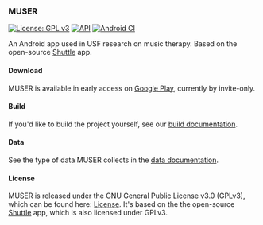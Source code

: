 ### MUSER

[![License: GPL v3](https://img.shields.io/badge/License-GPL%20v3-blue.svg)](LICENSE.md)
[![API](https://img.shields.io/badge/API-16%2B-green.svg?style=flat)](https://android-arsenal.com/api?level=16)
[![Android CI](https://github.com/CUTR-at-USF/MUSER/workflows/Android%20CI/badge.svg)](https://github.com/CUTR-at-USF/MUSER/actions?query=workflow%3A%22Android+CI%22)

An Android app used in USF research on music therapy. Based on the open-source [Shuttle](https://github.com/timusus/Shuttle) app.

#### Download

MUSER is available in early access on [Google Play](https://play.google.com/store/apps/details?id=edu.usf.sas.pal.muser), currently by invite-only.


#### Build

If you'd like to build the project yourself, see our [build documentation](BUILD.md).

#### Data

See the type of data MUSER collects in the [data documentation](DATA.md).

#### License

MUSER is released under the GNU General Public License v3.0 (GPLv3), which can be found here: [License](LICENSE.md). It's based on the the open-source [Shuttle](https://github.com/timusus/Shuttle) app, which is also licensed under GPLv3.
